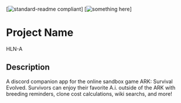 [![standard-readme compliant](https://img.shields.io/badge/readme%20style-standard-brightgreen.svg?style=flat-square)]
[![something here](https://img.shields.io/github/v/release/ALCHElVlY/hln-a?include_prereleases)]
<h1>Project Name</h1>
</p>HLN-A</p>

<h2>Description</h2>
<p>A discord companion app for the online sandbox game ARK: Survival Evolved. Survivors can enjoy their favorite A.i. outside of the ARK with breeding reminders, clone cost calculations, wiki searchs, and more!</p>
